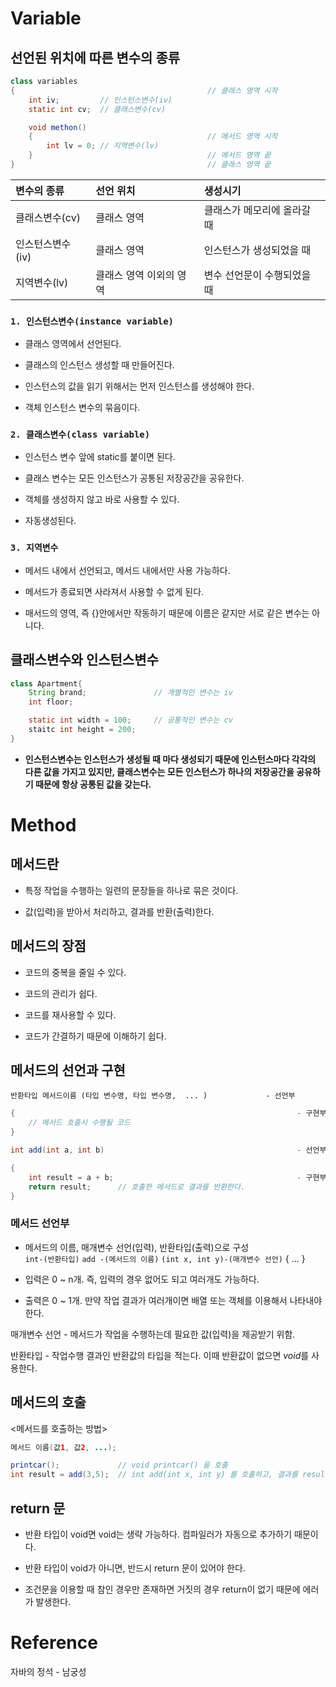 

# Variable
## 선언된 위치에 따른 변수의 종류

```java
class variables
{                                           // 클래스 영역 시작
    int iv;         // 인스턴스변수(iv)
    static int cv;  // 클래스변수(cv)

    void methon()
    {                                       // 메서드 영역 시작
        int lv = 0; // 지역변수(lv)
    }                                       // 메서드 영역 끝
}                                           // 클래스 영역 끝
```
변수의 종류 | 선언 위치 | 생성시기
:--|:--|:--
클래스변수(cv)| 클래스 영역 | 클래스가 메모리에 올라갈 때
인스턴스변수(iv)| 클래스 영역 |인스턴스가 생성되었을 때
지역변수(lv) | 클래스 영역 이외의 영역 | 변수 선언문이 수행되었을 때   

### `1. 인스턴스변수(instance variable)`
- 클래스 영역에서 선언된다.

- 클래스의 인스턴스 생성할 때 만들어진다.
- 인스턴스의 값을 읽기 위해서는 먼저 인스턴스를 생성해야 한다.
- 객체 인스턴스 변수의 묶음이다.
  
### `2. 클래스변수(class variable)`
- 인스턴스 변수 앞에 static를 붙이면 된다.

- 클래스 변수는 모든 인스턴스가 공통된 저장공간을 공유한다.
- 객체를 생성하지 않고 바로 사용할 수 있다. 
- 자동생성된다.

### `3. 지역변수`
- 메서드 내에서 선언되고, 메서드 내에서만 사용 가능하다.

- 메서드가 종료되면 사라져서 사용할 수 없게 된다.
- 매서드의 영역, 즉 {}안에서만 작동하기 때문에 이름은 같지만 서로 같은 변수는 아니다.
  
## 클래스변수와 인스턴스변수
```java
class Apartment{
    String brand;               // 개별적인 변수는 iv
    int floor;                  

    static int width = 100;     // 공통적인 변수는 cv
    staitc int height = 200;    
}

```
- **인스턴스변수는 인스턴스가 생성될 때 마다 생성되기 때문에 인스턴스마다 각각의 다른 값을 가지고 있지만, 클래스변수는 모든 인스턴스가 하나의 저장공간을 공유하기 때문에 항상 공통된 값을 갖는다.**

# Method
## 메서드란
- 특정 작업을 수행하는 일련의 문장들을 하나로 묶은 것이다.

- 값(입력)을 받아서 처리하고, 결과를
   반환(출력)한다.

## 메서드의 장점
- 코드의 중복을 줄일 수 있다.

- 코드의 관리가 쉽다.

- 코드를 재사용할 수 있다.

- 코드가 간결하기 때문에 이해하기 쉽다.

## 메서드의 선언과 구현
```
반환타입 메서드이름 (타입 변수명, 타입 변수명,  ... )             - 선언부
```
```java
{                                                               - 구현부
    // 메서드 호출시 수행될 코드
}
```
```java
int add(int a, int b)                                           - 선언부
```
```java
{
    int result = a + b;                                         - 구현부
    return result;      // 호출한 메서드로 결과를 반환한다.
}
```

### 메서드 선언부
- 메서드의 이름, 매개변수 선언(입력), 반환타입(출력)으로 구성  
  `int-(반환타입)` `add -(메서드의 이름)` `(int x, int y)-(매개변수 선언)` { ... }

- 입력은 0 ~ n개. 즉, 입력의 경우 없어도 되고 여러개도 가능하다. 
- 출력은 0 ~ 1개. 만약 작업 결과가 여러개이면 배열 또는 객체를 이용해서 나타내야 한다.

매개변수 선언 - 메서드가 작업을 수행하는데 필요한 값(입력)을 제공받기 위함.


반환타입 - 작업수행 결과인 반환값의 타입을 적는다. 이때 반환값이 없으면 *void*를 사용한다.

## 메서드의 호출

<메서드를 호출하는 방법>
```java
메서드 이름(값1, 값2, ...);

printcar();             // void printcar() 을 호출
int result = add(3,5);  // int add(int x, int y) 를 호출하고, 결과를 result에 저장
```

## return 문

- 반환 타입이 void면 void는 생략 가능하다. 컴파일러가 자동으로 추가하기 때문이다.

- 반환 타입이 void가 아니면, 반드시 return 문이 있어야 한다.
- 조건문을 이용할 때 참인 경우만 존재하면 거짓의 경우 return이 없기 때문에 에러가 발생한다.

# Reference
자바의 정석 - 남궁성


